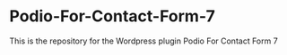 Podio-For-Contact-Form-7
========================

This is the repository for the Wordpress plugin Podio For Contact Form 7
